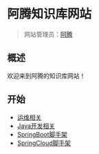 # 阿腾知识库网站

> 网站管理员：[阿腾](http://wpa.qq.com/msgrd?v=3&uin=2385569970&Menu=yes)
> 

## 概述

欢迎来到阿腾的知识库网站！


## 开始

- [运维相关](https://github.com/kongyu666/work/tree/main/work/)
- [Java开发相关](https://github.com/kongyu666/java-dev)
- [SpringBoot脚手架](https://github.com/kongyu666/AtengBoot)
- [SpringCloud脚手架](https://github.com/kongyu666/AtengCloud)
